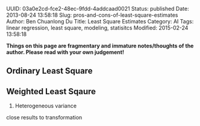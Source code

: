 UUID: 03a0e2cd-fce2-48ec-9fdd-4addcaad0021
Status: published
Date: 2013-08-24 13:58:18
Slug: pros-and-cons-of-least-square-estimates
Author: Ben Chuanlong Du
Title: Least Square Estimates
Category: AI
Tags: linear regression, least square, modeling, statisitcs
Modified: 2015-02-24 13:58:18

**Things on this page are fragmentary and immature notes/thoughts of the author. Please read with your own judgement!**
 

## Ordinary Least Square

## Weighted Least Sqaure

1. Heterogeneous variance

close results to transformation




